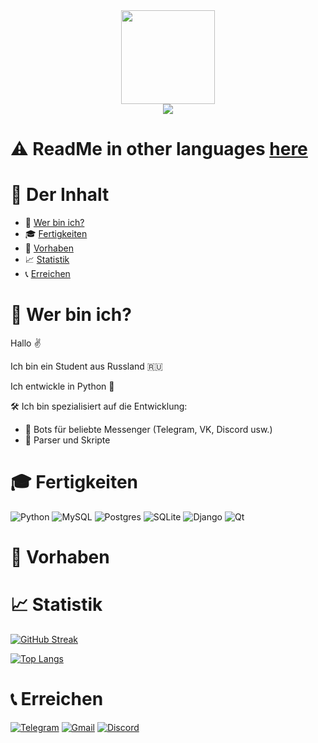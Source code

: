 <div align="center">
  <img src="https://media.giphy.com/media/3oKIPnAiaMCws8nOsE/giphy.gif" width=150>
</div>

<div align="center">
  <img src="https://komarev.com/ghpvc/?username=PepeCh1ll&color=red&style=flat-square">
</div>

# :warning: ReadMe in other languages [here](https://github.com/PepeCh1ll/PepeCh1ll)

# :page_facing_up: Der Inhalt

- :man: [Wer bin ich?](#man-wer-bin-ich)
- :mortar_board: [Fertigkeiten](#mortar_board-fertigkeiten)
- :floppy_disk: [Vorhaben](#floppy_disk-vorhaben)
- :chart_with_upwards_trend: [Statistik](#chart_with_upwards_trend-statistik)
- :telephone_receiver: [Erreichen](#telephone_receiver-erreichen)

# :man: Wer bin ich?

Hallo :v:

Ich bin ein Student aus Russland :ru:

Ich entwickle in Python :snake:

:hammer_and_wrench: Ich bin spezialisiert auf die Entwicklung:
- :space_invader: Bots für beliebte Messenger (Telegram, VK, Discord usw.)
- :wrench: Parser und Skripte

# :mortar_board: Fertigkeiten

![Python](https://img.shields.io/badge/python-3670A0?style=for-the-badge&logo=python&logoColor=ffdd54)
![MySQL](https://img.shields.io/badge/mysql-%2300f.svg?style=for-the-badge&logo=mysql&logoColor=white)
![Postgres](https://img.shields.io/badge/postgres-%23316192.svg?style=for-the-badge&logo=postgresql&logoColor=white)
![SQLite](https://img.shields.io/badge/sqlite-%2307405e.svg?style=for-the-badge&logo=sqlite&logoColor=white)
![Django](https://img.shields.io/badge/django-%23092E20.svg?style=for-the-badge&logo=django&logoColor=white)
![Qt](https://img.shields.io/badge/Qt-%23217346.svg?style=for-the-badge&logo=Qt&logoColor=white)

# :floppy_disk: Vorhaben

# :chart_with_upwards_trend: Statistik

[![GitHub Streak](http://github-readme-streak-stats.herokuapp.com?user=PepeCh1ll&theme=dark&date_format=j%20M%5B%20Y%5D&locale=de)](https://git.io/streak-stats)

[![Top Langs](https://github-readme-stats.vercel.app/api/top-langs/?username=PepeCh1ll&layout=compact&theme=dark&locale=de)](https://github.com/anuraghazra/github-readme-stats)

# :telephone_receiver: Erreichen

[![Telegram](https://img.shields.io/badge/Telegram-2CA5E0?style=for-the-badge&logo=telegram&logoColor=white)](https://t.me/k0t0hlebushek)
[![Gmail](https://img.shields.io/badge/Gmail-D14836?style=for-the-badge&logo=gmail&logoColor=white)](mailto:kotohlebushek@mail.ru)
[![Discord](https://img.shields.io/badge/Discord-%237289DA.svg?style=for-the-badge&logo=discord&logoColor=white)](https://discord.com/users/628531217817665537)
